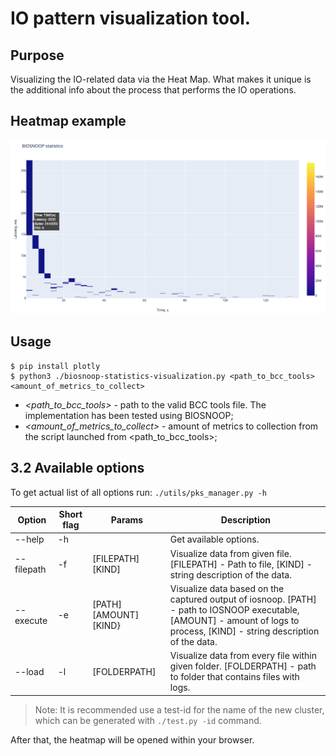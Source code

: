# IO pattern visualization tool.

## Purpose 
Visualizing the IO-related data via the Heat Map. What makes it unique is the additional info about the process that performs the IO operations. 

## Heatmap example 
![](media/heatmap-example.png)<br/>
## Usage

```
$ pip install plotly 
$ python3 ./biosnoop-statistics-visualization.py <path_to_bcc_tools> <amount_of_metrics_to_collect>
```
* *<path_to_bcc_tools>*  - path to the valid BCC tools file. The implementation has been tested using BIOSNOOP;
* *<amount_of_metrics_to_collect>* - amount of metrics to collection from the script launched from <path_to_bcc_tools>;

## 3.2 Available options

To get actual list of all options run: `./utils/pks_manager.py -h`

                                 
| Option | Short flag | Params | Description |
| --- | --- | --- | --- |
| --help | -h | | Get available options. |
| --filepath | -f | [FILEPATH] [KIND] | Visualize data from given file. [FILEPATH] - Path to file, [KIND] - string description of the data.  |
| --execute | -e | [PATH] [AMOUNT] [KIND} | Visualize data based on the captured output of iosnoop. [PATH] - path to IOSNOOP executable, [AMOUNT] - amount of logs to process, [KIND] - string description of the data. |
| --load | -l | [FOLDERPATH] | Visualize data from every file within given folder. [FOLDERPATH] - path to folder that contains files with logs. |
 
 > Note: It is recommended use a test-id for the name of the new cluster, which can be generated with `./test.py -id` command. 
>
After that, the heatmap will be opened within your browser.

